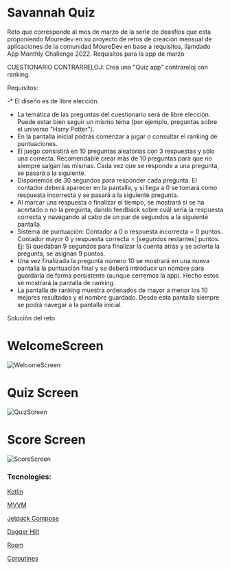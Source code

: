 #  Savannah Quiz

Reto que corresponde al mes de marzo de la serie de deasfios que esta proponiendo Mouredev en su proyecto de retos de creación mensual de aplicaciones de la comunidad MoureDev en base a requisitos, llamdado App Monthly Challenge 2022.
Requisitos para la app de marzo

CUESTIONARIO CONTRARRELOJ: Crea una "Quiz app" contrareloj con ranking.

Requisitos:

   -* El diseño es de libre elección.
  -  La temática de las preguntas del cuestionario será de libre elección. Puede estar bien seguir un mismo tema (por ejemplo, preguntas sobre el universo "Harry Potter").
  -  En la pantalla inicial podrás comenzar a jugar o consultar el ranking de puntuaciones.
  -  El juego consistirá en 10 preguntas aleatorias con 3 respuestas y sólo una correcta. Recomendable crear más de 10 preguntas para que no siempre salgan las mismas. Cada vez que se responde a una pregunta, se pasará a la siguiente.
-    Disponemos de 30 segundos para responder cada pregunta. El contador deberá aparecer en la pantalla, y si llega a 0 se tomará como respuesta incorrecta y se pasará a la siguiente pregunta.
 -   Al marcar una respuesta o finalizar el tiempo, se mostrará si se ha acertado o no la pregunta, dando feedback sobre cuál sería la respuesta correcta y navegando al cabo de un par de segundos a la siguiente pantalla.
 -   Sistema de puntuación:
        Contador a 0 o respuesta incorrecta = 0 puntos.
        Contador mayor 0 y respuesta correcta = [segundos restantes] puntos. Ej: Si quedaban 9 segundos para finalizar la cuenta atrás y se acierta la pregunta, se asignan 9 puntos.
 -   Una vez finalizada la pregunta número 10 se mostrará en una nueva pantalla la puntuación final y se deberá introducir un nombre para guardarla de forma persistente (aunque cerremos la app). Hecho estos se mostrará la pantalla de ranking.
-    La pantalla de ranking muestra ordenados de mayor a menor los 10 mejores resultados y el nombre guardado. Desde esta pantalla siempre se podrá navegar a la pantalla inicial.


Solución del reto

# WelcomeScreen

![WelcomeScreen](https://user-images.githubusercontent.com/73857138/176320379-51a0006c-cdea-4d29-8008-5f43db94f40f.jpg)




# Quiz Screen
![QuizScreen](https://user-images.githubusercontent.com/73857138/176320400-e87e7c1b-6ed0-4609-93e6-57c565da5375.jpg)




# Score Screen
![ScoreScreen](https://user-images.githubusercontent.com/73857138/176320413-bf99bb05-795f-44b5-a597-11f88e7dbfc1.jpg)



### Tecnologies: 
 


<p>
<a href="https://kotlinlang.org/" target="_blank">Kotlin</a>
 </p>
 <p>
<a href="https://en.wikipedia.org/wiki/Model%E2%80%93view%E2%80%93viewmodel" target="_blank">MVVM</a>
 </p>
 <p>
<a href="https://developer.android.com/jetpack/compose?hl=es-419" target="_blank">Jetpack Compose</a>
 </p>
 <p >
<a href="https://dagger.dev/hilt/" target="_blank">Dagger Hilt</a>
 </p>
 <p >
<a href="https://square.github.io/retrofit/" target="_blank">Room</a>
 </p>
 <p>
<a href="https://developer.android.com/kotlin/coroutines?hl=es-419" target="_blank">Coroutines</a>
 </p>

